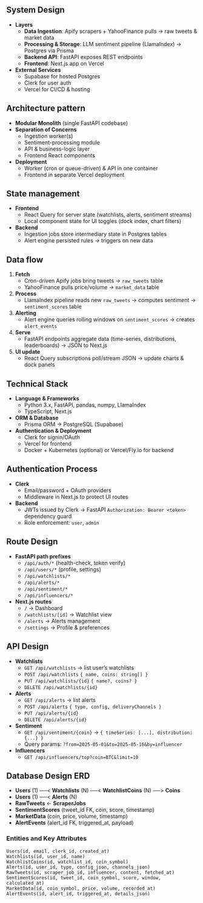 ## System Design
- **Layers**  
  - **Data Ingestion**: Apify scrapers + YahooFinance pulls → raw tweets & market data  
  - **Processing & Storage**: LLM sentiment pipeline (LlamaIndex) → Postgres via Prisma  
  - **Backend API**: FastAPI exposes REST endpoints  
  - **Frontend**: Next.js app on Vercel  
- **External Services**  
  - Supabase for hosted Postgres  
  - Clerk for user auth  
  - Vercel for CI/CD & hosting  

## Architecture pattern
- **Modular Monolith** (single FastAPI codebase)  
- **Separation of Concerns**  
  - Ingestion worker(s)  
  - Sentiment-processing module  
  - API & business-logic layer  
  - Frontend React components  
- **Deployment**  
  - Worker (cron or queue-driven) & API in one container  
  - Frontend in separate Vercel deployment  

## State management
- **Frontend**  
  - React Query for server state (watchlists, alerts, sentiment streams)  
  - Local component state for UI toggles (dock index, chart filters)  
- **Backend**  
  - Ingestion jobs store intermediary state in Postgres tables  
  - Alert engine persisted rules → triggers on new data  

## Data flow
1. **Fetch**  
   - Cron-driven Apify jobs bring tweets → `raw_tweets` table  
   - YahooFinance pulls price/volume → `market_data` table  
2. **Process**  
   - LlamaIndex pipeline reads new `raw_tweets` → computes sentiment → `sentiment_scores` table  
3. **Alerting**  
   - Alert engine queries rolling windows on `sentiment_scores` → creates `alert_events`  
4. **Serve**  
   - FastAPI endpoints aggregate data (time-series, distributions, leaderboards) → JSON to Next.js  
5. **UI update**  
   - React Query subscriptions poll/stream JSON → update charts & dock panels  

## Technical Stack
- **Language & Frameworks**  
  - Python 3.x, FastAPI, pandas, numpy, LlamaIndex  
  - TypeScript, Next.js  
- **ORM & Database**  
  - Prisma ORM → PostgreSQL (Supabase)  
- **Authentication & Deployment**  
  - Clerk for signin/OAuth  
  - Vercel for frontend  
  - Docker + Kubernetes (optional) or Vercel/Fly.io for backend  

## Authentication Process
- **Clerk**  
  - Email/password + OAuth providers  
  - Middleware in Next.js to protect UI routes  
- **Backend**  
  - JWTs issued by Clerk → FastAPI `Authorization: Bearer <token>` dependency guard  
  - Role enforcement: `user`, `admin`  

## Route Design
- **FastAPI path prefixes**  
  - `/api/auth/*` (health-check, token verify)  
  - `/api/users/*` (profile, settings)  
  - `/api/watchlists/*`  
  - `/api/alerts/*`  
  - `/api/sentiment/*`  
  - `/api/influencers/*`  
- **Next.js routes**  
  - `/` → Dashboard  
  - `/watchlists/[id]` → Watchlist view  
  - `/alerts` → Alerts management  
  - `/settings` → Profile & preferences  

## API Design
- **Watchlists**  
  - `GET /api/watchlists` → list user’s watchlists  
  - `POST /api/watchlists` `{ name, coins: string[] }`  
  - `PUT /api/watchlists/{id}` `{ name?, coins? }`  
  - `DELETE /api/watchlists/{id}`  
- **Alerts**  
  - `GET /api/alerts` → list alerts  
  - `POST /api/alerts` `{ type, config, deliveryChannels }`  
  - `PUT /api/alerts/{id}`  
  - `DELETE /api/alerts/{id}`  
- **Sentiment**  
  - `GET /api/sentiment/{coin}` → `{ timeSeries: [...], distribution: {...} }`  
  - Query params: `?from=2025-05-01&to=2025-05-16&by=influencer`  
- **Influencers**  
  - `GET /api/influencers/top?coin=BTC&limit=10`  

## Database Design ERD
- **Users** (1) ──< **Watchlists** (N) ──< **WatchlistCoins** (N) ──> **Coins**  
- **Users** (1) ──< **Alerts** (N)  
- **RawTweets** ← **ScraperJobs**  
- **SentimentScores** (tweet_id FK, coin, score, timestamp)  
- **MarketData** (coin, price, volume, timestamp)  
- **AlertEvents** (alert_id FK, triggered_at, payload)  

### Entities and Key Attributes
```plaintext
Users(id, email, clerk_id, created_at)  
Watchlists(id, user_id, name)  
WatchlistCoins(id, watchlist_id, coin_symbol)  
Alerts(id, user_id, type, config_json, channels_json)  
RawTweets(id, scraper_job_id, influencer, content, fetched_at)  
SentimentScores(id, tweet_id, coin_symbol, score, window, calculated_at)  
MarketData(id, coin_symbol, price, volume, recorded_at)  
AlertEvents(id, alert_id, triggered_at, details_json)  
